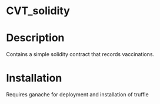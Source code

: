 # CVT_solidity

# Description
Contains a simple solidity contract that records vaccinations.

# Installation
Requires ganache for deployment and installation of truffle
